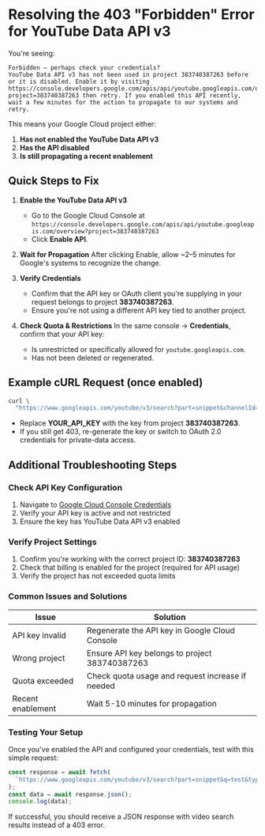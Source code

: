 # Resolving the 403 "Forbidden" Error for YouTube Data API v3

You're seeing:

```
Forbidden – perhaps check your credentials?
YouTube Data API v3 has not been used in project 383740387263 before or it is disabled. Enable it by visiting https://console.developers.google.com/apis/api/youtube.googleapis.com/overview?project=383740387263 then retry. If you enabled this API recently, wait a few minutes for the action to propagate to our systems and retry.
```

This means your Google Cloud project either:

1. **Has not enabled the YouTube Data API v3**
2. **Has the API disabled**
3. **Is still propagating a recent enablement**

## Quick Steps to Fix

1. **Enable the YouTube Data API v3**
   - Go to the Google Cloud Console at
     `https://console.developers.google.com/apis/api/youtube.googleapis.com/overview?project=383740387263`
   - Click **Enable API**.

2. **Wait for Propagation**
   After clicking Enable, allow ~2–5 minutes for Google's systems to recognize the change.

3. **Verify Credentials**
   - Confirm that the API key or OAuth client you're supplying in your request belongs to project **383740387263**.
   - Ensure you're not using a different API key tied to another project.

4. **Check Quota & Restrictions**
   In the same console → **Credentials**, confirm that your API key:
   - Is unrestricted or specifically allowed for `youtube.googleapis.com`.
   - Has not been deleted or regenerated.

## Example cURL Request (once enabled)

```bash
curl \
  "https://www.googleapis.com/youtube/v3/search?part=snippet&channelId=YOUR_CHANNEL_ID&type=video&order=date&maxResults=50&key=YOUR_API_KEY"
```

- Replace **YOUR_API_KEY** with the key from project **383740387263**.
- If you still get 403, re-generate the key or switch to OAuth 2.0 credentials for private-data access.

## Additional Troubleshooting Steps

### Check API Key Configuration
1. Navigate to [Google Cloud Console Credentials](https://console.cloud.google.com/apis/credentials?project=383740387263)
2. Verify your API key is active and not restricted
3. Ensure the key has YouTube Data API v3 enabled

### Verify Project Settings
1. Confirm you're working with the correct project ID: **383740387263**
2. Check that billing is enabled for the project (required for API usage)
3. Verify the project has not exceeded quota limits

### Common Issues and Solutions

| Issue | Solution |
|-------|----------|
| API key invalid | Regenerate the API key in Google Cloud Console |
| Wrong project | Ensure API key belongs to project 383740387263 |
| Quota exceeded | Check quota usage and request increase if needed |
| Recent enablement | Wait 5-10 minutes for propagation |

### Testing Your Setup

Once you've enabled the API and configured your credentials, test with this simple request:

```javascript
const response = await fetch(
  `https://www.googleapis.com/youtube/v3/search?part=snippet&q=test&type=video&maxResults=1&key=${YOUR_API_KEY}`
);
const data = await response.json();
console.log(data);
```

If successful, you should receive a JSON response with video search results instead of a 403 error.